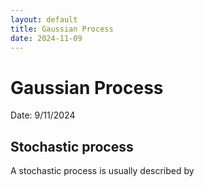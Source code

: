 ```yaml
---
layout: default
title: Gaussian Process
date: 2024-11-09
---
```


# Gaussian Process

Date: 9/11/2024

## Stochastic process

A stochastic process is usually described by 
